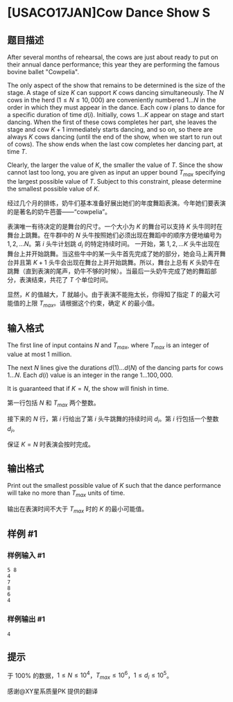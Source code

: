 # [USACO17JAN]Cow Dance Show S

## 题目描述

After several months of rehearsal, the cows are just about ready to put on their annual dance performance; this year they are performing the famous bovine ballet "Cowpelia".

The only aspect of the show that remains to be determined is the size of the stage. A stage of size $K$ can support $K$ cows dancing simultaneously. The $N$ cows in the herd ($1 \leq N \leq 10,000$) are conveniently numbered $1 \ldots N$ in the order in which they must appear in the dance. Each cow $i$ plans to dance for a specific duration of time $d(i)$. Initially, cows $1 \ldots K$ appear on stage and start dancing. When the first of these cows completes her part, she leaves the stage and cow $K+1$ immediately starts dancing, and so on, so there are always $K$ cows dancing (until the end of the show, when we start to run out of cows). The show ends when the last cow completes her dancing part, at time $T$.

Clearly, the larger the value of $K$, the smaller the value of $T$. Since the show cannot last too long, you are given as input an upper bound $T_{max}$ specifying the largest possible value of $T$. Subject to this constraint, please determine the smallest possible value of $K$.

经过几个月的排练，奶牛们基本准备好展出她们的年度舞蹈表演。今年她们要表演的是著名的奶牛芭蕾——“cowpelia”。

表演唯一有待决定的是舞台的尺寸。一个大小为 $K$ 的舞台可以支持 $K$ 头牛同时在舞台上跳舞。在牛群中的 $N$ 头牛按照她们必须出现在舞蹈中的顺序方便地编号为 $1,2,...N$。第 $i$ 头牛计划跳 $d_i$ 的特定持续时间。
一开始，第 $1,2,...K$ 头牛出现在舞台上并开始跳舞。当这些牛中的某一头牛首先完成了她的部分，她会马上离开舞台并且第 $K+1$ 头牛会出现在舞台上并开始跳舞。所以，舞台上总有 $K$ 头奶牛在跳舞（直到表演的尾声，奶牛不够的时候）。当最后一头奶牛完成了她的舞蹈部分，表演结束，共花了 $T$ 个单位时间。

显然，$K$ 的值越大，$T$ 就越小。由于表演不能拖太长，你得知了指定 $T$ 的最大可能值的上限 $T_{max}$。请根据这个约束，确定 $K$ 的最小值。

## 输入格式

The first line of input contains $N$ and $T_{max}$, where $T_{max}$ is an integer of value at most 1 million.

The next $N$ lines give the durations $d(1) \ldots d(N)$ of the dancing parts for cows $1 \ldots N$. Each $d(i)$ value is an integer in the range $1 \ldots 100,000$.

It is guaranteed that if $K=N$, the show will finish in time.

第一行包括 $N$ 和 $T_{max}$ 两个整数。

接下来的 $N$ 行，第 $i$ 行给出了第 $i$ 头牛跳舞的持续时间 $d_i$。第 $i$ 行包括一个整数 $d_i$。

保证 $K=N$ 时表演会按时完成。

## 输出格式

Print out the smallest possible value of $K$ such that the dance performance will take no more than $T_{max}$ units of time.

输出在表演时间不大于 $T_{max}$ 时的 $K$ 的最小可能值。

## 样例 #1

### 样例输入 #1
```
5 8
4
7
8
6
4
```

### 样例输出 #1

```
4
```

## 提示

于 $100\%$ 的数据，$1 \le N \le 10^4$，$T_{max} \le 10^6$，$1 \le d_i \le 10^5$。

感谢@XY星系质量PK 提供的翻译

